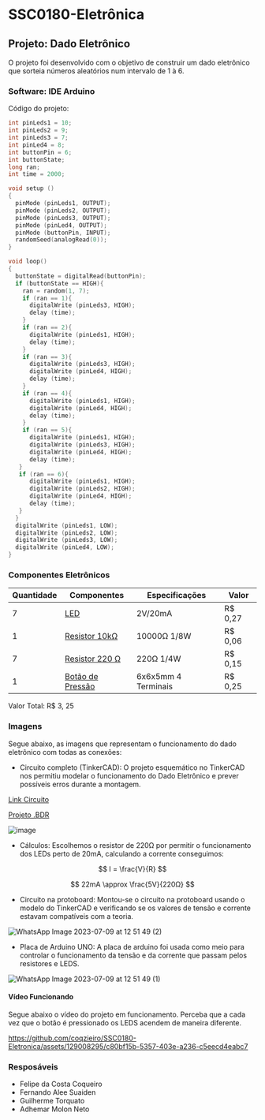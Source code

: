 # SSC0180-Eletrônica
## Projeto: Dado Eletrônico
O projeto foi desenvolvido com o objetivo de construir um dado eletrônico que sorteia números aleatórios num intervalo de 1 à 6.

### Software: IDE Arduino

Código do projeto: 
```cpp
int pinLeds1 = 10;
int pinLeds2 = 9;
int pinLeds3 = 7;
int pinLed4 = 8;
int buttonPin = 6;
int buttonState;
long ran;
int time = 2000;

void setup ()
{
  pinMode (pinLeds1, OUTPUT);
  pinMode (pinLeds2, OUTPUT);
  pinMode (pinLeds3, OUTPUT);
  pinMode (pinLed4, OUTPUT);
  pinMode (buttonPin, INPUT);
  randomSeed(analogRead(0));
}

void loop()
{
  buttonState = digitalRead(buttonPin);
  if (buttonState == HIGH){
    ran = random(1, 7);
    if (ran == 1){
      digitalWrite (pinLeds3, HIGH);
      delay (time);
    }
    if (ran == 2){
      digitalWrite (pinLeds1, HIGH);
      delay (time);
    }
    if (ran == 3){
      digitalWrite (pinLeds3, HIGH);
      digitalWrite (pinLed4, HIGH);
      delay (time);
    }
    if (ran == 4){
      digitalWrite (pinLeds1, HIGH);
      digitalWrite (pinLed4, HIGH);
      delay (time);
    }
    if (ran == 5){
      digitalWrite (pinLeds1, HIGH);
      digitalWrite (pinLeds3, HIGH);
      digitalWrite (pinLed4, HIGH);
      delay (time);
   }
   if (ran == 6){
      digitalWrite (pinLeds1, HIGH);
      digitalWrite (pinLeds2, HIGH);
      digitalWrite (pinLed4, HIGH);
      delay (time);
   }
  }
  digitalWrite (pinLeds1, LOW);
  digitalWrite (pinLeds2, LOW);
  digitalWrite (pinLeds3, LOW);
  digitalWrite (pinLed4, LOW);
}

```

### Componentes Eletrônicos
| Quantidade     | Componentes | Especificações | Valor |
| ---      | ---       | ---      | ---     |
| 7 | [LED](https://produto.mercadolivre.com.br/MLB-2601528464-transformador-trafo-1212v-500ma-bivolt-_JM)  | 2V/20mA     |  R$ 0,27   |
| 1 |[Resistor 10kΩ](https://www.baudaeletronica.com.br/produto/resistor-10k-5-18w.html)| 10000Ω 1/8W | R$ 0,06 |
| 7     | [Resistor 220 Ω](https://loja.fabricadebolso.com.br/10-x-resistor-220-ohms-14-w-eletronica-resistencia-220r)        | 220Ω 1/4W     | R$ 0,15  |
| 1     | [Botão de Pressão](https://www.baudaeletronica.com.br/produto/chave-tactil-6x6x5mm-4-terminais.html)        | 6x6x5mm 4 Terminais  | R$ 0,25    |
    
Valor Total: R$ 3, 25


### Imagens

Segue abaixo, as imagens que representam o funcionamento do dado eletrônico com todas as conexões:

- Circuito completo (TinkerCAD): 
O projeto esquemático no TinkerCAD nos permitiu modelar o funcionamento do Dado Eletrônico e prever possíveis erros durante a montagem.

[Link Circuito](https://www.tinkercad.com/things/570NiqwNX0R-brave-allis-sango/editel?tenant=circuits)
  
[Projeto .BDR](https://drive.google.com/drive/folders/1SZlMijGtk7tgy2nftMfKCPZPz4bhTYNO?usp=sharing)

![image](https://github.com/coqzieiro/SSC0180-Eletronica/assets/129008295/b2378904-44b4-4cdc-ac6d-9afe407cfc59)

- Cálculos:
Escolhemos o resistor de 220Ω por permitir o funcionamento dos LEDs perto de 20mA, calculando a corrente conseguimos:

$$ I = \frac{V}{R} $$

$$ 22mA \approx \frac{5V}{220Ω} $$

- Circuito na protoboard:
Montou-se o circuito na protoboard usando o modelo do TinkerCAD e verificando se os valores de tensão e corrente estavam compatíveis com a teoria.

![WhatsApp Image 2023-07-09 at 12 51 49 (2)](https://github.com/coqzieiro/SSC0180-Eletronica/assets/129008295/22842ad0-7525-43b6-b4e9-3cfb37687a07)

- Placa de Arduino UNO:
A placa de arduino foi usada como meio para controlar o funcionamento da tensão e da corrente que passam pelos resistores e LEDS.

![WhatsApp Image 2023-07-09 at 12 51 49 (1)](https://github.com/coqzieiro/SSC0180-Eletronica/assets/129008295/4c2fadf5-6738-4cde-9b9b-1570ab5276e6)

#### Vídeo Funcionando

Segue abaixo o vídeo do projeto em funcionamento. Perceba que a cada vez que o botão é pressionado os LEDS acendem de maneira diferente.

https://github.com/coqzieiro/SSC0180-Eletronica/assets/129008295/c80bf15b-5357-403e-a236-c5eecd4eabc7

### Resposáveis
- Felipe da Costa Coqueiro
- Fernando Alee Suaiden
- Guilherme Torquato
- Adhemar Molon Neto
